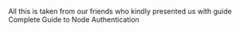 All this is taken from our friends who kindly presented us with guide Complete Guide to Node Authentication




